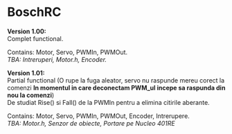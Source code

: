 # BoschRC

**Version 1.00:**  
Complet functional.      

Contains: Motor, Servo, PWMIn, PWMOut.    
_TBA: Intreruperi, Motor.h, Encoder._  


**Version 1.01:**  
Partial functional (O rupe la fuga aleator, servo nu raspunde mereu corect la comenzi **In momentul in care deconectam PWM_ul incepe sa raspunda din nou la comenzi**)    
De studiat Rise() si Fall() de la PWMIn pentru a elimina citirile aberante.  

Contains: Motor, Servo, PWMIn, PWMOut, Encoder, Intrerupere.    
_TBA: Motor.h, Senzor de obiecte, Portare pe Nucleo 401RE_   
